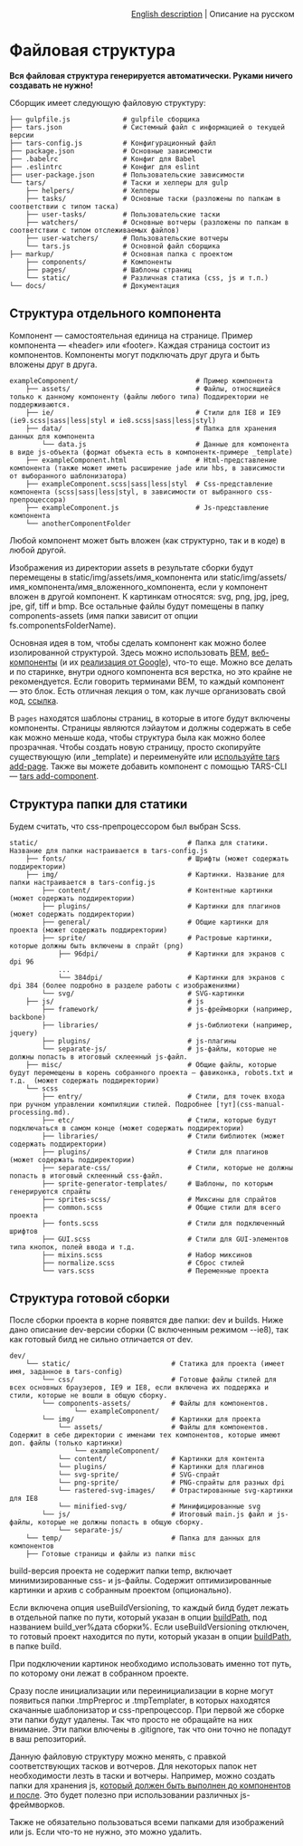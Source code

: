 <p align="right">
<a href="../en/file-structure.md">English description</a> | Описание на русском
</p>

# Файловая структура

**Вся файловая структура генерируется автоматически. Руками ничего создавать не нужно!**

Сборщик имеет следующую файловую структуру:

```
├── gulpfile.js             # gulpfile сборщика
├── tars.json               # Системный файл с информацией о текущей версии
├── tars-config.js          # Конфигурационный файл
├── package.json            # Основные зависимости
├── .babelrc                # Конфиг для Babel
├── .eslintrc               # Конфиг для eslint
├── user-package.json       # Пользовательские зависимости
└── tars/                   # Таски и хелперы для gulp
    ├── helpers/            # Хелперы
    ├── tasks/              # Основные таски (разложены по папкам в соответствии с типом таска)
    ├── user-tasks/         # Пользовательские таски
    ├── watchers/           # Основные вотчеры (разложены по папкам в соответствии с типом отслеживаемых файлов)
    ├── user-watchers/      # Пользовательские вотчеры
    └── tars.js             # Основной файл сборщика
├── markup/                 # Основная папка с проектом
    ├── components/         # Компоненты
    ├── pages/              # Шаблоны страниц
    └── static/             # Различная статика (css, js и т.п.)
└── docs/                   # Документация
```


## Структура отдельного компонента

Компонент — самостоятельная единица на странице. Пример компонента — «header» или «footer». Каждая страница состоит из компонентов. Компоненты могут подключать друг друга и быть вложены друг в друга.

```
exampleComponent/                             # Пример компонента
    ├── assets/                               # Файлы, относящиейся только к данному компоненту (файлы любого типа) Поддиректории не поддерживаются.
    ├── ie/                                   # Cтили для IE8 и IE9 (ie9.scss|sass|less|styl и ie8.scss|sass|less|styl)
    ├── data/                                 # Папка для хранения данных для компонента
        └── data.js                           # Данные для компонента в виде js-объекта (формат объекта есть в компонентк-примере _template)
    ├── exampleComponent.html                 # Html-представление компонента (также может иметь расширение jade или hbs, в зависимости от выборанного шаблонизатора)
    ├── exampleComponent.scss|sass|less|styl  # Css-представление компонента (scss|sass|less|styl, в зависимости от выбранного css-препроцессора)
    ├── exampleComponent.js                   # Js-представление компонента
    └── anotherComponentFolder
```

Любой компонент может быть вложен (как структурно, так и в коде) в любой другой.

Изображения из директории assets в результате сборки будут перемещены в static/img/assets/имя_компонента или static/img/assets/имя_компонента/имя_вложенного_компонента, если у компонент вложен в другой компонент. К картинкам относятся: svg, png, jpg, jpeg, jpe, gif, tiff и bmp. Все остальные файлы будут помещены в папку components-assets (имя папки зависит от опции fs.componentsFolderName).

Основная идея в том, чтобы сделать компонент как можно более изолированной структурой. Здесь можно использовать [BEM](https://ru.bem.info), [веб-компоненты](http://webcomponents.org) (и их [реализация от Google](https://www.polymer-project.org)), что-то еще. Можно все делать и по старинке, внутри одного компонента вся верстка, но это крайне не рекомендуется.
Если говорить терминами BEM, то каждый компонент — это блок.
Есть отличная лекция о том, как лучше организовать свой код, [ссылка](https://www.youtube.com/watch?v=pyAYbbDJjPo).

В `pages` находятся шаблоны страниц, в которые в итоге будут включены компоненты. Страницы являются лэйаутом и должны содержать в себе как можно меньше кода, чтобы структура была как можно более прозрачная.
Чтобы создать новую страницу, просто скопируйте существующую (или _template) и переименуйте или [используйте tars add-page](https://github.com/tars/tars-cli/blob/master/docs/ru/commands.md#tars-add-page-pagename).
Также вы можете добавить компонент с помощью TARS-CLI — [tars add-component](https://github.com/tars/tars-cli/blob/master/docs/ru/commands.md#tars-add-module-modulename).

## Структура папки для статики

Будем считать, что css-препроцессором был выбран Scss.

```
static/                                     # Папка для статики. Название для папки настраивается в tars-config.js
    ├── fonts/                              # Шрифты (может содержать поддиректории)
    ├── img/                                # Картинки. Название для папки настраивается в tars-config.js
        ├── content/                        # Контентные картинки (может содержать поддиректории)
        ├── plugins/                        # Картинки для плагинов (может содержать поддиректории)
        ├── general/                        # Общие картинки для проекта (может содержать поддиректории)
        ├── sprite/                         # Растровые картинки, которые должны быть включены в спрайт (png) 
            ├── 96dpi/                      # Картинки для экранов с dpi 96
            ...
            └── 384dpi/                     # Картинки для экранов с dpi 384 (более подробно в разделе работы с изображениями)
        └── svg/                            # SVG-картинки
    ├── js/                                 # js
        ├── framework/                      # js-фреймворки (например, backbone)
        ├── libraries/                      # js-библиотеки (например, jquery)
        ├── plugins/                        # js-плагины
        └── separate-js/                    # js-файлы, которые не должны попасть в итоговый склеенный js-файл.
    ├── misc/                               # Общие файлы, которые будут перемещены в корень собранного проекта — фавиконка, robots.txt и т.д.  (может содержать поддиректории)
    └── scss                  
        ├── entry/                          # Стили, для точек входа при ручном управлении компиляции стилей. Подробнее [тут](css-manual-processing.md).
        ├── etc/                            # Стили, которые будут подключаться в самом конце (может содержать поддиректории)
        ├── libraries/                      # Стили библиотек (может содержать поддиректории)
        ├── plugins/                        # Стили для плагинов (может содержать поддиректории)
        ├── separate-css/                   # Стили, которые не должны попасть в итоговый склеенный css-файл.
        ├── sprite-generator-templates/     # Шаблоны, по которым генерируются спрайты
        ├── sprites-scss/                   # Миксины для спрайтов  
        ├── common.scss                     # Общие стили для всего проекта
        ├── fonts.scss                      # Стили для подключенный шрифтов
        ├── GUI.scss                        # Стили для GUI-элементов типа кнопок, полей ввода и т.д.
        ├── mixins.scss                     # Набор миксинов
        ├── normalize.scss                  # Сброс стилей
        └── vars.scss                       # Переменные проекта
```


## Структура готовой сборки

После сборки проекта в корне появятся две папки: dev и builds. Ниже дано описание dev-версии сборки (С включенным режимом --ie8), так как готовый билд не сильно отличается от dev.

```
dev/
    └── static/                         # Статика для проекта (имеет имя, заданное в tars-config)
        └── css/                        # Готовые файлы стилей для всех основных браузеров, IE9 и IE8, если включена их поддержка и стили, которые не вошли в общую сборку.
        └── components-assets/          # Файлы для компонентов.
                └── exampleComponent/   
        └── img/                        # Картинки для проекта
            └── assets/                 # Файлы для компонентов. Содержит в себе директории с именами тех компонентов, которые имеют доп. файлы (только картинки)
                └── exampleComponent/      
            └── content/                # Картинки для контента
            └── plugins/                # Картинки для плагинов
            └── svg-sprite/             # SVG-спрайт
            └── png-sprite/             # PNG-спрайты для разных dpi
            └── rastered-svg-images/    # Отрастированные svg-картинки для IE8
            └── minified-svg/           # Минифицированные svg
        └── js/                         # Итоговый main.js файл и js-файлы, которые не должны попасть в общую сборку.
            └── separate-js/   
    └── temp/                           # Папка для данных для компонентов
    ├── Готовые страницы и файлы из папки misc
```

build-версия проекта не содержит папки temp, включает минимизированные css- и js-файлы. Содержит оптимизированные картинки и архив с собранным проектом (опционально).

Если включена опция useBuildVersioning, то каждый билд будет лежать в отдельной папке по пути, который указан в опции [buildPath](options.md#buildpath), под названием build_ver%дата сборки%. Если useBuildVersioning отключен, то готовый проект находится по пути, который указан в опции [buildPath](options.md#buildpath), в папке build.

При подключении картинок необходимо использовать именно тот путь, по которому они лежат в собранном проекте.

Сразу после инициализации или переинициализации в корне могут появиться папки .tmpPreproc и .tmpTemplater, в которых находятся скачанные шаблонизатор и css-препроцессор. При первой же сборке эти папки будут удалены. Так что просто не обращайте на них внимание. Эти папки влючены в .gitignore, так что они точно не попадут в ваш репозиторий.

Данную файловую структуру можно менять, с правкой соответствующих тасков и вотчеров. Для некоторых папок нет необходимости лезть в таски и вотчеры. Например, можно создать папки для хранения js, [который должен быть выполнен до компонентов и после](options.md#jspathstoconcatbeforemodulesjs-и-jspathstoconcataftermodulesjs). Это будет полезно при использовании различных js-фреймворков.

Также не обязательно пользоваться всеми папками для изображений или js. Если что-то не нужно, это можно удалить.

